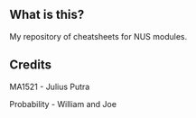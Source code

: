 ## What is this?
My repository of cheatsheets for NUS modules. 


## Credits 
MA1521 - Julius Putra

Probability - William and Joe




